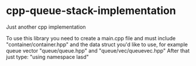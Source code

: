 # cpp-queue-stack-implementation
Just another cpp implementation

To use this library you need to create a main.cpp file and must include "container/container.hpp" and the data struct you'd like to use, for example queue vector "queue/queue.hpp" and "queue/vec/queuevec.hpp"
After that just type: "using namespace lasd"

